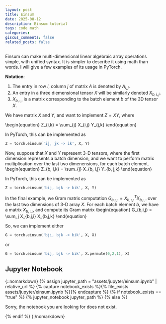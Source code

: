 ```yaml
---
layout: post
title: Einsum 
date: 2025-08-12
description: Einsum tutorial
tags: code math
categories: 
giscus_comments: false
related_posts: false
---
```



Einsum can make multi-dimensional linear algebraic array operations simple, with unified syntax. 
It is simpler to describe it using math than words. I will give a few examples of its usage in PyTorch.


**Notation**:
1. The entry in row $i$, column $j$ of matrix $A$ is denoted by $A_{i,j}$. 
2. An entry in a three diemensional tensor $X$ will be similarly denoted $X_{b, i, j}$.
3. $X_{b, :, :}$ is a matrix corresponding to the batch element $b$ of the 3D tensor $X$.

We have matrix $X$ and $Y$, and want to implement $Z=XY$,
where 

\begin{equation}
Z_{i,k} = \sum_{j} X_{i,j} Y_{j,k}
\end{equation}


In PyTorch, this can be implemented as

```python
Z = torch.einsum('ij, jk -> ik', X, Y)
```


Now, suppose that $X$ and $Y$ represent 3-D tensors, where the first dimension represents a batch dimension, and we want to perform matrix multiplication over the last two dimenensions, for each batch element.
\begin{equation}
Z_{b, i,k} = \sum_{j} X_{b, i,j} Y_{b, j,k}
\end{equation}

In PyTorch, this can be implemented as
```python
Z = torch.einsum('bij, bjk -> bik', X, Y)
```

In the final example, we  Gram matrix computation $G_{b,:,:}=X_{b,:,:}^T X_{b,:,:}$ over the last two dimensions of 3-D array $X$. For each batch element $b$, we have a matrix $X_{b,:,:}$, and compute its Gram matrix 
\begin{equation}
G_{b,i,j} = \sum_j X_{b,j,i} X_{b,j,k}
\end{equation}

So, we can implement either

```python
G = torch.einsum('bji, bjk -> bik', X, X)
```
or
```python
G = torch.einsum('bij, bjk -> bik', X.permute(0,2,1), X)
```



## Jupyter Notebook

{::nomarkdown}
{% assign jupyter_path = "assets/jupyter/einsum.ipynb" | relative_url %}
{% capture notebook_exists %}{% file_exists assets/jupyter/einsum.ipynb %}{% endcapture %}
{% if notebook_exists == "true" %}
{% jupyter_notebook jupyter_path %}
{% else %}

<p>Sorry, the notebook you are looking for does not exist.</p>
{% endif %}
{:/nomarkdown}

